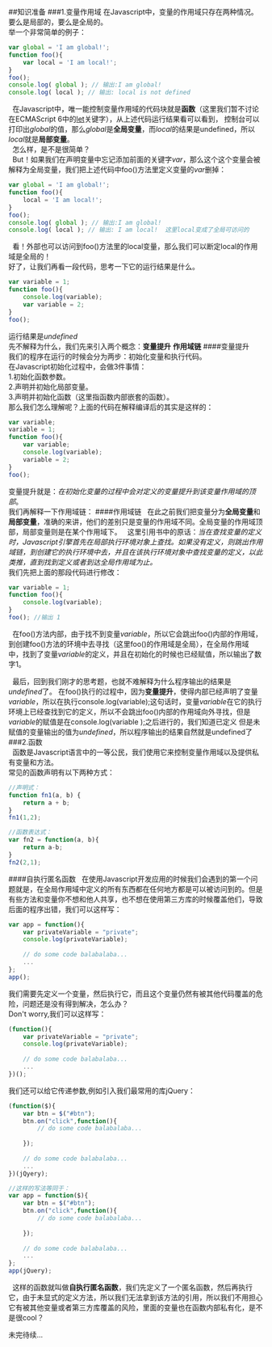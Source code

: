 ##知识准备
###1.变量作用域
在Javascript中，变量的作用域只存在两种情况。  
要么是局部的，要么是全局的。  
举一个非常简单的例子：   
```js
var global = 'I am global!';  
function foo(){  
	var local = 'I am local!';  
}  
foo();  
console.log( global ); // 输出:I am global!  
console.log( local ); // 输出: local is not defined
```  
&nbsp;&nbsp;在Javascript中，唯一能控制变量作用域的代码块就是**函数**（这里我们暂不讨论在ECMAScript 6中的[let](http://es6.ruanyifeng.com/#docs/let)关键字），从上述代码运行结果看可以看到， 控制台可以打印出*global*的值，那么*global*是**全局变量**，而*local*的结果是undefined，所以*local*就是**局部变量**。  
&nbsp;&nbsp;怎么样，是不是很简单？  
&nbsp;&nbsp;But！如果我们在声明变量中忘记添加前面的关键字*var*，那么这个这个变量会被解释为全局变量，我们把上述代码中foo()方法里定义变量的*var*删掉：  
```js
var global = 'I am global!';  
function foo(){  
	local = 'I am local!';  
}  
foo();  
console.log( global ); // 输出:I am global!  
console.log( local ); // 输出: I am local!  这里local变成了全局可访问的
```  
&nbsp;&nbsp;看！外部也可以访问到foo()方法里的local变量，那么我们可以断定local的作用域是全局的！  
好了，让我们再看一段代码，思考一下它的运行结果是什么。  
```js
var variable = 1;
function foo(){
	console.log(variable);
	var variable = 2;
}
foo();
```
运行结果是*undefined*  
先不解释为什么，我们先来引入两个概念：**变量提升** **作用域链**
####变量提升  
我们的程序在运行的时候会分为两步：初始化变量和执行代码。  
在Javascript初始化过程中，会做3件事情：  
1.初始化函数参数。  
2.声明并初始化局部变量。  
3.声明并初始化函数（这里指函数内部嵌套的函数）。  
那么我们怎么理解呢？上面的代码在解释编译后的其实是这样的：
```js
var variable;
variable = 1;
function foo(){
	var variable;
	console.log(variable);
	variable = 2;
}
foo();
```
变量提升就是：*在初始化变量的过程中会对定义的变量提升到该变量作用域的顶部*。  
我们再解释一下作用域链：
####作用域链
&nbsp;&nbsp;在此之前我们把变量分为**全局变量**和**局部变量**，准确的来讲，他们的差别只是变量的作用域不同。全局变量的作用域顶部，局部变量则是在某个作用域下。
&nbsp;&nbsp;这里引用书中的原话：*当在查找变量的定义时，Javascript引擎首先在局部执行环境对象上查找。如果没有定义，则跳出作用域链，到创建它的执行环境中去，并且在该执行环境对象中查找变量的定义，以此类推，直到找到定义或者到达全局作用域为止。*    
我们先把上面的那段代码进行修改：
```js
var variable = 1;
function foo(){
	console.log(variable);
}
foo(); //输出 1
```
&nbsp;&nbsp;在foo()方法内部，由于找不到变量*variable*，所以它会跳出foo()内部的作用域，到创建foo()方法的环境中去寻找（这里foo()的作用域是全局），在全局作用域中，找到了变量*variable*的定义，并且在初始化的时候也已经赋值，所以输出了数字1。  

&nbsp;&nbsp;最后，回到我们刚才的思考题，也就不难解释为什么程序输出的结果是*undefined*了。
在foo()执行的过程中，因为**变量提升**，使得内部已经声明了变量*variable*，所以在执行console.log(variable);这句话时，变量*variable*在它的执行环境上已经查找到它的定义，所以不会跳出foo()内部的作用域向外寻找，但是*variable*的赋值是在console.log(variable );之后进行的，我们知道已定义 但是未赋值的变量输出的值为*undefined*，所以程序输出的结果自然就是undefined了
###2.函数  
&nbsp;&nbsp;函数是Javascript语言中的一等公民，我们使用它来控制变量作用域以及提供私有变量和方法。  
常见的函数声明有以下两种方式：  
```js
//声明式：
function fn1(a, b) {
	return a + b;
}
fn1(1,2);

//函数表达式：
var fn2 = function(a, b){
	return a-b;
}
fn2(2,1);
```

####自执行匿名函数
&nbsp;&nbsp;在使用Javascript开发应用的时候我们会遇到的第一个问题就是，在全局作用域中定义的所有东西都在任何地方都是可以被访问到的。但是有些方法和变量你不想和他人共享，也不想在使用第三方库的时候覆盖他们，导致后面的程序出错，我们可以这样写：
```js
var app = function(){
	var privateVariable = "private";
    console.log(privateVariable);
    
    // do some code balabalaba...
    ...
};
app();
```
我们需要先定义一个变量，然后执行它，而且这个变量仍然有被其他代码覆盖的危险，问题还是没有得到解决，怎么办？  
Don't worry,我们可以这样写：
```js
(function(){
	var privateVariable = "private";
    console.log(privateVariable);
    
    // do some code balabalaba...
    ...
})();
```
我们还可以给它传递参数,例如引入我们最常用的库jQuery：
```js
(function($){
	var btn = $("#btn");
    btn.on("click",function(){
    	// do some code balabalaba...
    
    });
    
    // do some code balabalaba...
    ...
})(jQyery);

//这样的写法等同于：
var app = function($){
	var btn = $("#btn");
    btn.on("click",function(){
    	// do some code balabalaba...
    
    });
    
    // do some code balabalaba...
    ...
};
app(jQuery);
```
&nbsp;&nbsp;这样的函数就叫做**自执行匿名函数**，我们先定义了一个匿名函数，然后再执行它，由于未显式的定义方法，所以我们无法拿到该方法的引用，所以我们不用担心它有被其他变量或者第三方库覆盖的风险，里面的变量也在函数内部私有化，是不是很cool？  



未完待续...